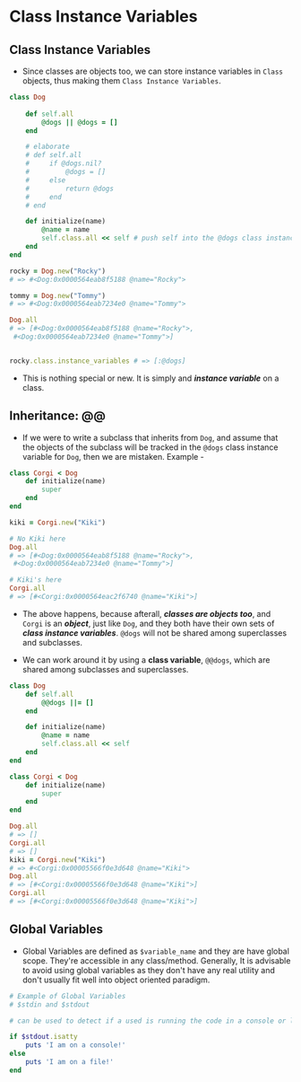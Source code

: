# Class Instance Variables

## Class Instance Variables

* Since classes are objects too, we can store instance variables in ```Class``` objects, thus making them ```Class Instance Variables```.

```ruby
class Dog
    
    def self.all
        @dogs || @dogs = []
    end

    # elaborate
    # def self.all
    #     if @dogs.nil?
    #         @dogs = []
    #     else
    #         return @dogs
    #     end
    # end

    def initialize(name)
        @name = name
        self.class.all << self # push self into the @dogs class instance variable
    end
end

rocky = Dog.new("Rocky")
# => #<Dog:0x0000564eab8f5188 @name="Rocky">

tommy = Dog.new("Tommy")
# => #<Dog:0x0000564eab7234e0 @name="Tommy">

Dog.all
# => [#<Dog:0x0000564eab8f5188 @name="Rocky">,
 #<Dog:0x0000564eab7234e0 @name="Tommy">]


rocky.class.instance_variables # => [:@dogs]
```

* This is nothing special or new. It is simply and ***instance variable*** on a class. 

## Inheritance: @@

* If we were to write a subclass that inherits from ```Dog```, and assume that the objects of the subclass will be tracked in the ```@dogs``` class instance variable for ```Dog```, then we are mistaken. Example -

```ruby
class Corgi < Dog
    def initialize(name)
        super
    end
end

kiki = Corgi.new("Kiki")

# No Kiki here
Dog.all
# => [#<Dog:0x0000564eab8f5188 @name="Rocky">,
 #<Dog:0x0000564eab7234e0 @name="Tommy">]

# Kiki's here
Corgi.all
# => [#<Corgi:0x0000564eac2f6740 @name="Kiki">]
```

* The above happens, because afterall, ***classes are objects too***, and ```Corgi``` is an ***object***, just like ```Dog```, and they both have their own sets of ***class instance variables***. ```@dogs``` will not be shared among superclasses and subclasses.

* We can work around it by using a **class variable**, ```@@dogs```, which are shared among subclasses and superclasses.

```ruby
class Dog
    def self.all
        @@dogs ||= []
    end

    def initialize(name)
        @name = name
        self.class.all << self
    end
end

class Corgi < Dog
    def initialize(name)
        super
    end
end

Dog.all
# => []
Corgi.all
# => []
kiki = Corgi.new("Kiki")
# => #<Corgi:0x00005566f0e3d648 @name="Kiki">
Dog.all
# => [#<Corgi:0x00005566f0e3d648 @name="Kiki">]
Corgi.all
# => [#<Corgi:0x00005566f0e3d648 @name="Kiki">]
```

## Global Variables

* Global Variables are defined as ```$variable_name``` and they are have global scope. They're accessible in any class/method. Generally, It is advisable to avoid using global variables as they don't have any real utility and don't usually fit well into object oriented paradigm.

```ruby
# Example of Global Variables
# $stdin and $stdout

# can be used to detect if a used is running the code in a console or logging output to a file.

if $stdout.isatty
    puts 'I am on a console!'
else
    puts 'I am on a file!'
end
```
